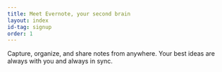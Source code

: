 ```yaml
---
title: Meet Evernote, your second brain
layout: index
id-tag: signup
order: 1
---
```

Capture, organize, and share notes from anywhere. Your best ideas are always with you and always in sync.
